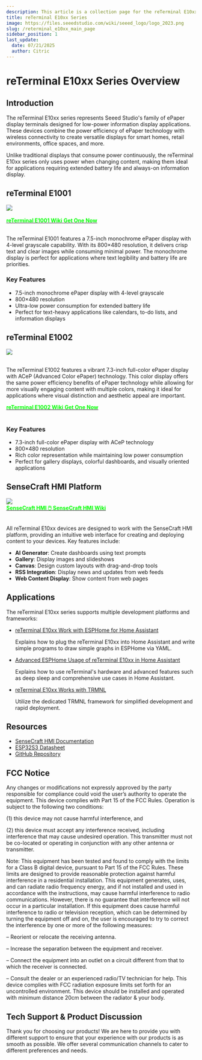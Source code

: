 ```yaml
---
description: This article is a collection page for the reTerminal E10xx series.
title: reTerminal E10xx Series
image: https://files.seeedstudio.com/wiki/seeed_logo/logo_2023.png
slug: /reterminal_e10xx_main_page
sidebar_position: 1
last_update:
  date: 07/21/2025
  author: Citric
---
```


# reTerminal E10xx Series Overview

## Introduction

The reTerminal E10xx series represents Seeed Studio's family of ePaper display terminals designed for low-power information display applications. These devices combine the power efficiency of ePaper technology with wireless connectivity to create versatile displays for smart homes, retail environments, office spaces, and more.

Unlike traditional displays that consume power continuously, the reTerminal E10xx series only uses power when changing content, making them ideal for applications requiring extended battery life and always-on information display.


## reTerminal E1001

<div style={{textAlign:'center'}}><img src="https://files.seeedstudio.com/wiki/reterminal_e10xx/img/24.png" style={{width:500, height:'auto'}}/></div><br />

<div class="get_one_now_container" style={{textAlign: 'center'}}>
  <a class="get_one_now_item" href="https://wiki.seeedstudio.com/getting_started_with_reterminal_e1001">
    <strong><span><font color={'FFFFFF'} size={"4"}>reTerminal E1001 Wiki</font></span></strong>
  </a>
  <a class="get_one_now_item" href="/reterminal_e10xx_main_page">
    <strong><span><font color={'FFFFFF'} size={"4"}>Get One Now</font></span></strong>
  </a>
</div><br />

The reTerminal E1001 features a 7.5-inch monochrome ePaper display with 4-level grayscale capability. With its 800×480 resolution, it delivers crisp text and clear images while consuming minimal power. The monochrome display is perfect for applications where text legibility and battery life are priorities.

### Key Features

- 7.5-inch monochrome ePaper display with 4-level grayscale
- 800×480 resolution
- Ultra-low power consumption for extended battery life
- Perfect for text-heavy applications like calendars, to-do lists, and information displays

## reTerminal E1002

<div style={{textAlign:'center'}}><img src="https://files.seeedstudio.com/wiki/reterminal_e10xx/img/25.png" style={{width:500, height:'auto'}}/></div><br />

The reTerminal E1002 features a vibrant 7.3-inch full-color ePaper display with ACeP (Advanced Color ePaper) technology. This color display offers the same power efficiency benefits of ePaper technology while allowing for more visually engaging content with multiple colors, making it ideal for applications where visual distinction and aesthetic appeal are important.

<div class="get_one_now_container" style={{textAlign: 'center'}}>
  <a class="get_one_now_item" href="https://wiki.seeedstudio.com/getting_started_with_reterminal_e1002">
    <strong><span><font color={'FFFFFF'} size={"4"}>reTerminal E1002 Wiki</font></span></strong>
  </a>
  <a class="get_one_now_item" href="/reterminal_e10xx_main_page">
    <strong><span><font color={'FFFFFF'} size={"4"}>Get One Now</font></span></strong>
  </a>
</div><br />

### Key Features

- 7.3-inch full-color ePaper display with ACeP technology
- 800×480 resolution
- Rich color representation while maintaining low power consumption
- Perfect for gallery displays, colorful dashboards, and visually oriented applications

## SenseCraft HMI Platform

<div style={{textAlign:'center'}}><img src="https://files.seeedstudio.com/wiki/reterminal_e10xx/img/23.png" style={{width:1000, height:'auto'}}/></div>

<div class="get_one_now_container" style={{textAlign: 'center'}}>
    <a class="get_one_now_item" href="https://sensecraft.seeed.cc/hmi">
            <strong><span><font color={'FFFFFF'} size={"4"}> SenseCraft HMI 🖱️</font></span></strong>
    </a>
    <a class="get_one_now_item" href="https://wiki.seeedstudio.com/sensecraft_hmi_overview">
            <strong><span><font color={'FFFFFF'} size={"4"}> SenseCraft HMI Wiki</font></span></strong>
  </a>
</div><br />

All reTerminal E10xx devices are designed to work with the SenseCraft HMI platform, providing an intuitive web interface for creating and deploying content to your devices. Key features include:

- **AI Generator**: Create dashboards using text prompts
- **Gallery**: Display images and slideshows
- **Canvas**: Design custom layouts with drag-and-drop tools
- **RSS Integration**: Display news and updates from web feeds
- **Web Content Display**: Show content from web pages

## Applications

The reTerminal E10xx series supports multiple development platforms and frameworks:

- [reTerminal E10xx Work with ESPHome for Home Assistant](https://wiki.seeedstudio.com/reterminal_e10xx_with_esphome)

  Explains how to plug the reTerminal E10xx into Home Assistant and write simple programs to draw simple graphs in ESPHome via YAML.

- [Advanced ESPHome Usage of reTerminal E10xx in Home Assistant](https://wiki.seeedstudio.com/reterminal_e10xx_with_esphome_advanced)

  Explains how to use reTerminal's hardware and advanced features such as deep sleep and comprehensive use cases in Home Assistant.

- [reTerminal E10xx Works with TRMNL](https://wiki.seeedstudio.com/reterminal_e10xx_trmnl)

  Utilize the dedicated TRMNL framework for simplified development and rapid deployment.

<!-- - [GxEPD2 Library Support](https://wiki.seeedstudio.com/reTerminal_GxEPD2)
Leverage the powerful GxEPD2 library for advanced ePaper display control and rendering.

- [LVGL + SquareLine Studio](https://wiki.seeedstudio.com/reTerminal_LVGL_SquareLine)
Create rich graphical interfaces using LVGL and the visual SquareLine Studio designer. -->

## Resources

- [SenseCraft HMI Documentation](/reterminal_e10xx_main_page)
- [ESP32S3 Datasheet](/reterminal_e10xx_main_page)
- [GitHub Repository](/reterminal_e10xx_main_page)

## FCC Notice

Any changes or modifications not expressly approved by the party responsible for compliance could void the user’s authority to operate the equipment. This device complies with Part 15 of the FCC Rules. Operation is subject to the following two conditions:

(1) this device may not cause harmful interference, and

(2) this device must accept any interference received, including interference that may cause undesired operation. This transmitter must not be co-located or operating in conjunction with any other antenna or transmitter. 

Note: This equipment has been tested and found to comply with the limits for a Class B digital device, pursuant to Part 15 of the FCC Rules. These limits are designed to provide reasonable protection against harmful interference in a residential installation. This equipment generates, uses, and can radiate radio frequency energy, and if not installed and used in accordance with the instructions, may cause harmful interference to radio communications. However, there is no guarantee that interference will not occur in a particular installation. If this equipment does cause harmful interference to radio or television reception, which can be determined by turning the equipment off and on, the user is encouraged to try to correct the interference by one or more of the following measures: 

– Reorient or relocate the receiving antenna.

– Increase the separation between the equipment and receiver. 

– Connect the equipment into an outlet on a circuit different from that to which the receiver is connected. 

– Consult the dealer or an experienced radio/TV technician for help. This device complies with FCC radiation exposure limits set forth for an uncontrolled environment. This device should be installed and operated with minimum distance 20cm between the radiator & your body.

## Tech Support & Product Discussion

Thank you for choosing our products! We are here to provide you with different support to ensure that your experience with our products is as smooth as possible. We offer several communication channels to cater to different preferences and needs.

<div class="table-center">
  <div class="button_tech_support_container">
  <a href="https://forum.seeedstudio.com/" class="button_forum"></a> 
  <a href="https://www.seeedstudio.com/contacts" class="button_email"></a>
  </div>

  <div class="button_tech_support_container">
  <a href="https://discord.gg/eWkprNDMU7" class="button_discord"></a> 
  <a href="https://github.com/Seeed-Studio/wiki-documents/discussions/69" class="button_discussion"></a>
  </div>
</div>


